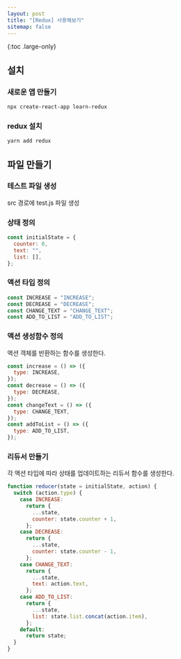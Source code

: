 ```yaml
---
layout: post
title: "[Redux] 사용해보기"
sitemap: false
---
```


{:toc .large-only}

## 설치

### 새로운 앱 만들기

```bash
npx create-react-app learn-redux
```

### redux 설치

```bash
yarn add redux
```

## 파일 만들기

### 테스트 파일 생성

src 경로에 test.js 파일 생성

### 상태 정의

```js
const initialState = {
  counter: 0,
  text: "",
  list: [],
};
```

### 액션 타입 정의

```js
const INCREASE = "INCREASE";
const DECREASE = "DECREASE";
const CHANGE_TEXT = "CHANGE_TEXT";
const ADD_TO_LIST = "ADD_TO_LIST";
```

### 액션 생성함수 정의

액션 객체를 반환하는 함수를 생성한다.

```js
const increase = () => ({
  type: INCREASE,
});
const decrease = () => ({
  type: DECREASE,
});
const changeText = () => ({
  type: CHANGE_TEXT,
});
const addToList = () => ({
  type: ADD_TO_LIST,
});
```

### 리듀서 만들기

각 액션 타입에 따라 상태를 업데이트하는 리듀서 함수를 생성한다.

```js
function reducer(state = initialState, action) {
  switch (action.type) {
    case INCREASE:
      return {
        ...state,
        counter: state.counter + 1,
      };
    case DECREASE:
      return {
        ...state,
        counter: state.counter - 1,
      };
    case CHANGE_TEXT:
      return {
        ...state,
        text: action.text,
      };
    case ADD_TO_LIST:
      return {
        ...state,
        list: state.list.concat(action.item),
      };
    default:
      return state;
  }
}
```
